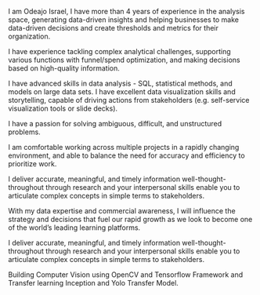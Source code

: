 I am Odeajo Israel, I have more than 4 years of experience in the analysis space, generating data-driven insights and helping businesses to make data-driven decisions and create thresholds and metrics for their organization.

I have experience tackling complex analytical challenges, supporting various functions with funnel/spend optimization, and making decisions based on high-quality information.

I have advanced skills in data analysis - SQL, statistical methods, and models on large data sets.
I have excellent data visualization skills and storytelling, capable of driving actions from stakeholders (e.g. self-service visualization tools or slide decks).

I have a passion for solving ambiguous, difficult, and unstructured problems.

I am comfortable working across multiple projects in a rapidly changing environment, and able to balance the need for accuracy and efficiency to prioritize work.

I deliver accurate, meaningful, and timely information well-thought-throughout through research and your interpersonal skills enable you to articulate complex concepts in simple terms to stakeholders.

With my data expertise and commercial awareness, I will influence the strategy and decisions that fuel our rapid growth as we look to become one of the world’s leading learning platforms.

I deliver accurate, meaningful, and timely information well-thought-throughout through research and your interpersonal skills enable you to articulate complex concepts in simple terms to stakeholders.

Building Computer Vision using OpenCV and Tensorflow Framework and Transfer learning Inception and Yolo Transfer Model.
